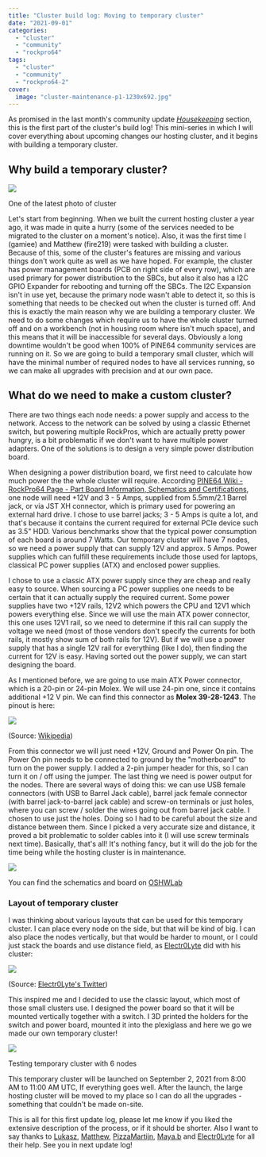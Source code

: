 ```yaml
---
title: "Cluster build log: Moving to temporary cluster"
date: "2021-09-01"
categories: 
  - "cluster"
  - "community"
  - "rockpro64"
tags: 
  - "cluster"
  - "community"
  - "rockpro64-2"
cover: 
  image: "cluster-maintenance-p1-1230x692.jpg"
---
```


As promised in the last month's community update _[Housekeeping](https://www.pine64.org/2021/08/15/introducing-the-pinenote/)_ section, this is the first part of the cluster's build log! This mini-series in which I will cover everything about upcoming changes our hosting cluster, and it begins with building a temporary cluster.

## Why build a temporary cluster?

![](/blog/images/0d45421f-6419-4c81-a59c-cd6692b249e5-1024x576.jpg)

One of the latest photo of cluster

Let's start from beginning. When we built the current hosting cluster a year ago, it was made in quite a hurry (some of the services needed to be migrated to the cluster on a moment's notice). Also, it was the first time I (gamiee) and Matthew (fire219) were tasked with building a cluster. Because of this, some of the cluster's features are missing and various things don't work quite as well as we have hoped. For example, the cluster has power management boards (PCB on right side of every row), which are used primary for power distribution to the SBCs, but also it also has a I2C GPIO Expander for rebooting and turning off the SBCs. The I2C Expansion isn't in use yet, because the primary node wasn't able to detect it, so this is something that needs to be checked out when the cluster is turned off. And this is exactly the main reason why we are building a temporary cluster. We need to do some changes which require us to have the whole cluster turned off and on a workbench (not in housing room where isn't much space), and this means that it will be inaccessible for several days. Obviously a long downtime wouldn't be good when 100% of PINE64 community services are running on it. So we are going to build a temporary small cluster, which will have the minimal number of required nodes to have all services running, so we can make all upgrades with precision and at our own pace.

## What do we need to make a custom cluster?

There are two things each node needs: a power supply and access to the network. Access to the network can be solved by using a classic Ethernet switch, but powering multiple RockPros, which are actually pretty power hungry, is a bit problematic if we don't want to have multiple power adapters. One of the solutions is to design a very simple power distribution board.

When designing a power distribution board, we first need to calculate how much power the the whole cluster will require. According [PINE64 Wiki - RockPro64 Page - Part Board Information, Schematics and Certifications](https://wiki.pine64.org/wiki/ROCKPro64#Board_Information.2C_Schematics_and_Certifications), one node will need +12V and 3 - 5 Amps, supplied from 5.5mm/2.1 Barrel jack, or via JST XH connector, which is primary used for powering an external hard drive. I chose to use barrel jacks; 3 - 5 Amps is quite a lot, and that's because it contains the current required for external PCIe device such as 3.5" HDD. Various benchmarks show that the typical power consumption of each board is around 7 Watts. Our temporary cluster will have 7 nodes, so we need a power supply that can supply 12V and approx. 5 Amps. Power supplies which can fulfill these requirements include those used for laptops, classical PC power supplies (ATX) and enclosed power supplies.

I chose to use a classic ATX power supply since they are cheap and really easy to source. When sourcing a PC power supplies one needs to be certain that it can actually supply the required current. Some power supplies have two +12V rails, 12V2 which powers the CPU and 12V1 which powers everything else. Since we will use the main ATX power connector, this one uses 12V1 rail, so we need to determine if this rail can supply the voltage we need (most of those vendors don't specify the currents for both rails, it mostly show sum of both rails for 12V). But if we will use a power supply that has a single 12V rail for everything (like I do), then finding the current for 12V is easy. Having sorted out the power supply, we can start designing the board.

As I mentioned before, we are going to use main ATX Power connector, which is a 20-pin or 24-pin Molex. We will use 24-pin one, since it contains additional +12 V pin. We can find this connector as **Molex 39-28-1243**. The pinout is here:

![](/blog/images/image.png)

(Source: [Wikipedia](https://en.wikipedia.org/wiki/ATX#Power_supply))

From this connector we will just need +12V, Ground and Power On pin. The Power On pin needs to be connected to ground by the "motherboard" to turn on the power supply. I added a 2-pin jumper header for this, so I can turn it on / off using the jumper. The last thing we need is power output for the nodes. There are several ways of doing this: we can use USB female connectors (with USB to Barrel Jack cable), barrel jack female connector (with barrel jack-to-barrel jack cable) and screw-on terminals or just holes, where you can screw / solder the wires going out from barrel jack cable. I chosen to use just the holes. Doing so I had to be careful about the size and distance between them. Since I picked a very accurate size and distance, it proved a bit problematic to solder cables into it (I will use screw terminals next time). Basically, that's all! It's nothing fancy, but it will do the job for the time being while the hosting cluster is in maintenance.

![](/blog/images/image-1-1024x266.png)

You can find the schematics and board on [OSHWLab](https://oshwlab.com/gamelaster/minicluster-board)

### Layout of temporary cluster

I was thinking about various layouts that can be used for this temporary cluster. I can place every node on the side, but that will be kind of big. I can also place the nodes vertically, but that would be harder to mount, or I could just stack the boards and use distance field, as [Electr0Lyte](https://twitter.com/SravanSenthiln1) did with his cluster:

![](/blog/images/E6Ltyv9XIAQiXAw-1-1024x939.jpeg)

(Source: [Electr0Lyte's Twitter](https://twitter.com/SravanSenthiln1/status/1414954707001430023/photo/1))

This inspired me and I decided to use the classic layout, which most of those small clusters use. I designed the power board so that it will be mounted vertically together with a switch. I 3D printed the holders for the switch and power board, mounted it into the plexiglass and here we go we made our own temporary cluster!

![](/blog/images/IMG_20210901_210659__01-956x1024.jpg)

Testing temporary cluster with 6 nodes

This temporary cluster will be launched on September 2, 2021 from 8:00 AM to 11:00 AM UTC, If everything goes well. After the launch, the large hosting cluster will be moved to my place so I can do all the upgrades - something that couldn't be made on-site.

This is all for this first update log, please let me know if you liked the extensive description of the process, or if it should be shorter. Also I want to say thanks to [Lukasz](https://twitter.com/LukaszErecinsk1), [Matthew](https://twitter.com/fire219_SIMPL), [PizzaMartijn](https://twitter.com/braam_martijn), [Maya.b](https://twitter.com/MayaInnoNinja) and [Electr0Lyte](https://twitter.com/SravanSenthiln1/) for all their help. See you in next update log!
